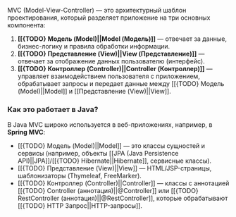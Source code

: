 MVC (Model-View-Controller) — это архитектурный шаблон проектирования, который разделяет приложение на три основных компонента:

1. **[[{TODO} Модель (Model)||Model (Модель)]]** — отвечает за данные, бизнес-логику и правила обработки информации.
2. **[[{TODO} Представление (View)||View (Представление)]]** — отвечает за отображение данных пользователю (интерфейс).
3. **[[{TODO} Контроллер (Controller)||Controller (Контроллер)]]** — управляет взаимодействием пользователя с приложением, обрабатывает запросы и передает данные между [[{TODO} Модель (Model)||Model]] и [[Представление (View)||View]].

### Как это работает в Java?

В Java MVC широко используется в веб-приложениях, например, в **Spring MVC**:
- [[{TODO} Модель (Model)||Model]] — это классы сущностей и сервисы (например, объекты [[JPA (Java Persistence API)||JPA]]/[[{TODO} Hibernate||Hibernate]], сервисные классы).
- [[{TODO} Представление (View)||View]] — HTML/JSP-страницы, шаблонизаторы (Thymeleaf, FreeMarker).
- [[{TODO} Контроллер (Controller)||Controller]] — классы с аннотацией [[{TODO} Controller (аннотация)||@Controller]] или [[{TODO} RestController (аннотация)||@RestController]], которые обрабатывают [[{TODO} HTTP Запрос||HTTP-запросы]].